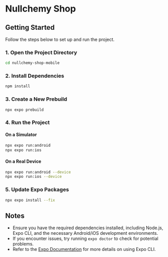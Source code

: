 # Nullchemy Shop

## Getting Started

Follow the steps below to set up and run the project.

### 1. Open the Project Directory

```sh
cd nullchemy-shop-mobile
```

### 2. Install Dependencies

```sh
npm install
```

### 3. Create a New Prebuild

```sh
npx expo prebuild
```

### 4. Run the Project

#### On a Simulator

```sh
npx expo run:android
npx expo run:ios
```

#### On a Real Device

```sh
npx expo run:android --device
npx expo run:ios --device
```

### 5. Update Expo Packages

```sh
npx expo install --fix
```

## Notes

- Ensure you have the required dependencies installed, including Node.js, Expo CLI, and the necessary Android/iOS development environments.
- If you encounter issues, try running `expo doctor` to check for potential problems.
- Refer to the [Expo Documentation](https://docs.expo.dev/) for more details on using Expo CLI.
